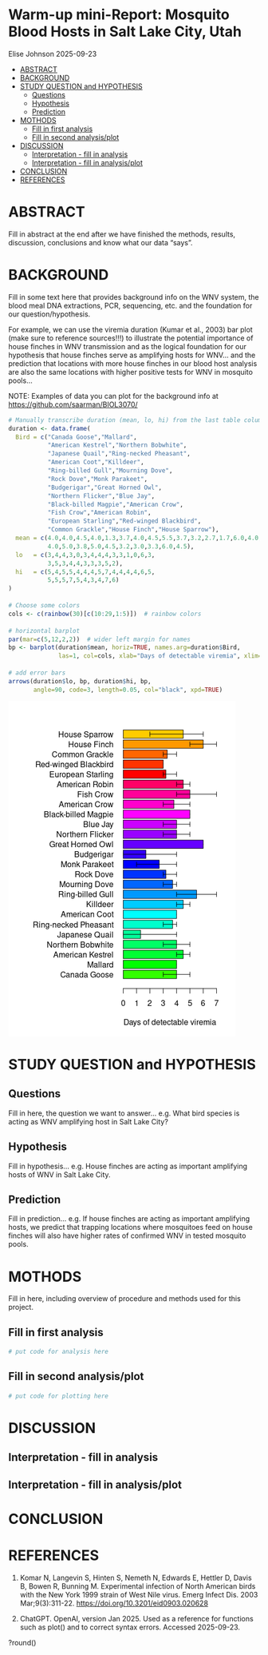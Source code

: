 Warm-up mini-Report: Mosquito Blood Hosts in Salt Lake City, Utah
================
Elise Johnson
2025-09-23

- [ABSTRACT](#abstract)
- [BACKGROUND](#background)
- [STUDY QUESTION and HYPOTHESIS](#study-question-and-hypothesis)
  - [Questions](#questions)
  - [Hypothesis](#hypothesis)
  - [Prediction](#prediction)
- [MOTHODS](#mothods)
  - [Fill in first analysis](#fill-in-first-analysis)
  - [Fill in second analysis/plot](#fill-in-second-analysisplot)
- [DISCUSSION](#discussion)
  - [Interpretation - fill in
    analysis](#interpretation---fill-in-analysis)
  - [Interpretation - fill in
    analysis/plot](#interpretation---fill-in-analysisplot)
- [CONCLUSION](#conclusion)
- [REFERENCES](#references)

# ABSTRACT

Fill in abstract at the end after we have finished the methods, results,
discussion, conclusions and know what our data “says”.

# BACKGROUND

Fill in some text here that provides background info on the WNV system,
the blood meal DNA extractions, PCR, sequencing, etc. and the foundation
for our question/hypothesis.

For example, we can use the viremia duration (Kumar et al., 2003) bar
plot (make sure to reference sources!!!) to illustrate the potential
importance of house finches in WNV transmission and as the logical
foundation for our hypothesis that house finches serve as amplifying
hosts for WNV… and the prediction that locations with more house finches
in our blood host analysis are also the same locations with higher
positive tests for WNV in mosquito pools…

NOTE: Examples of data you can plot for the background info at
<https://github.com/saarman/BIOL3070/>

``` r
# Manually transcribe duration (mean, lo, hi) from the last table column
duration <- data.frame(
  Bird = c("Canada Goose","Mallard", 
           "American Kestrel","Northern Bobwhite",
           "Japanese Quail","Ring-necked Pheasant",
           "American Coot","Killdeer",
           "Ring-billed Gull","Mourning Dove",
           "Rock Dove","Monk Parakeet",
           "Budgerigar","Great Horned Owl",
           "Northern Flicker","Blue Jay",
           "Black-billed Magpie","American Crow",
           "Fish Crow","American Robin",
           "European Starling","Red-winged Blackbird",
           "Common Grackle","House Finch","House Sparrow"),
  mean = c(4.0,4.0,4.5,4.0,1.3,3.7,4.0,4.5,5.5,3.7,3.2,2.7,1.7,6.0,4.0,
           4.0,5.0,3.8,5.0,4.5,3.2,3.0,3.3,6.0,4.5),
  lo   = c(3,4,4,3,0,3,4,4,4,3,3,1,0,6,3,
           3,5,3,4,4,3,3,3,5,2),
  hi   = c(5,4,5,5,4,4,4,5,7,4,4,4,4,6,5,
           5,5,5,7,5,4,3,4,7,6)
)

# Choose some colors
cols <- c(rainbow(30)[c(10:29,1:5)])  # rainbow colors

# horizontal barplot
par(mar=c(5,12,2,2))  # wider left margin for names
bp <- barplot(duration$mean, horiz=TRUE, names.arg=duration$Bird,
              las=1, col=cols, xlab="Days of detectable viremia", xlim=c(0,7))

# add error bars
arrows(duration$lo, bp, duration$hi, bp,
       angle=90, code=3, length=0.05, col="black", xpd=TRUE)
```

<img src="Warm-up-mosquitoes-TEMPLATE_files/figure-gfm/viremia-1.png" style="display: block; margin: auto auto auto 0;" />

# STUDY QUESTION and HYPOTHESIS

## Questions

Fill in here, the question we want to answer… e.g. What bird species is
acting as WNV amplifying host in Salt Lake City?

## Hypothesis

Fill in hypothesis… e.g. House finches are acting as important
amplifying hosts of WNV in Salt Lake City.

## Prediction

Fill in prediction… e.g. If house finches are acting as important
amplifying hosts, we predict that trapping locations where mosquitoes
feed on house finches will also have higher rates of confirmed WNV in
tested mosquito pools.

# MOTHODS

Fill in here, including overview of procedure and methods used for this
project.

## Fill in first analysis

``` r
# put code for analysis here
```

## Fill in second analysis/plot

``` r
# put code for plotting here
```

# DISCUSSION

## Interpretation - fill in analysis

## Interpretation - fill in analysis/plot

# CONCLUSION

# REFERENCES

1.  Komar N, Langevin S, Hinten S, Nemeth N, Edwards E, Hettler D, Davis
    B, Bowen R, Bunning M. Experimental infection of North American
    birds with the New York 1999 strain of West Nile virus. Emerg Infect
    Dis. 2003 Mar;9(3):311-22. <https://doi.org/10.3201/eid0903.020628>

2.  ChatGPT. OpenAI, version Jan 2025. Used as a reference for functions
    such as plot() and to correct syntax errors. Accessed 2025-09-23.

?round()

